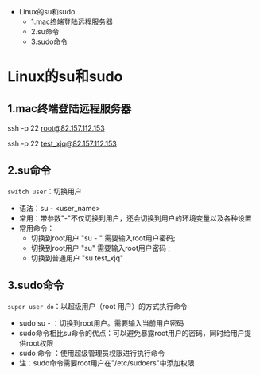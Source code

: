 

* Linux的su和sudo
    * 1.mac终端登陆远程服务器
    * 2.su命令
    * 3.sudo命令

# Linux的su和sudo

## 1.mac终端登陆远程服务器

ssh -p 22 root@82.157.112.153                         

ssh -p 22 test_xjq@82.157.112.153


## 2.su命令

 `switch user`：切换用户

- 语法：su - <user_name>
- 常用：带参数"-"不仅切换到用户，还会切换到用户的环境变量以及各种设置
- 常用命令：
  - 切换到root用户 "su - "  需要输入root用户密码;  
  - 切换到root用户 "su"     需要输入root用户密码 ;
  -  切换到普通用户 "su test_xjq"



## 3.sudo命令

`super user do`：以超级用户（root 用户）的方式执行命令

- sudo su -  ：切换到root用户。需要输入当前用户密码
- sudo命令相比su命令的优点：可以避免暴露root用户的密码，同时给用户提供root权限
- sudo 命令 ：使用超级管理员权限进行执行命令
- 注：sudo命令需要root用户在"/etc/sudoers"中添加权限
























